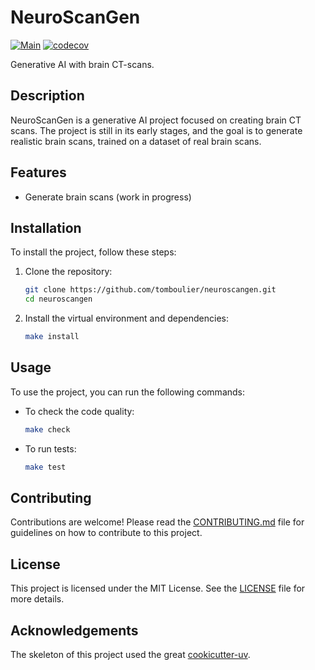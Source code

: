 # NeuroScanGen

[![Main](https://github.com/tomboulier/neuroscangen/actions/workflows/main.yml/badge.svg)](https://github.com/tomboulier/neuroscangen/actions/workflows/main.yml)
[![codecov](https://codecov.io/github/tomboulier/neuroscangen/graph/badge.svg?token=HW6X2PD23T)](https://codecov.io/github/tomboulier/neuroscangen)

Generative AI with brain CT-scans.

## Description

NeuroScanGen is a generative AI project focused on creating brain CT scans. The project is still in its early stages, and the goal is to generate realistic brain scans, trained on a dataset of real brain scans.

## Features

- Generate brain scans (work in progress)

## Installation

To install the project, follow these steps:

1. Clone the repository:
    ```bash
    git clone https://github.com/tomboulier/neuroscangen.git
    cd neuroscangen
    ```

2. Install the virtual environment and dependencies:
    ```bash
    make install
    ```

## Usage

To use the project, you can run the following commands:

- To check the code quality:
    ```bash
    make check
    ```

- To run tests:
    ```bash
    make test
    ```

## Contributing

Contributions are welcome! Please read the [CONTRIBUTING.md](CONTRIBUTING.md) file for guidelines on how to contribute to this project.

## License

This project is licensed under the MIT License. See the [LICENSE](LICENSE) file for more details.

## Acknowledgements

The skeleton of this project used the great [cookicutter-uv](https://github.com/fpgmaas/cookiecutter-uv).
